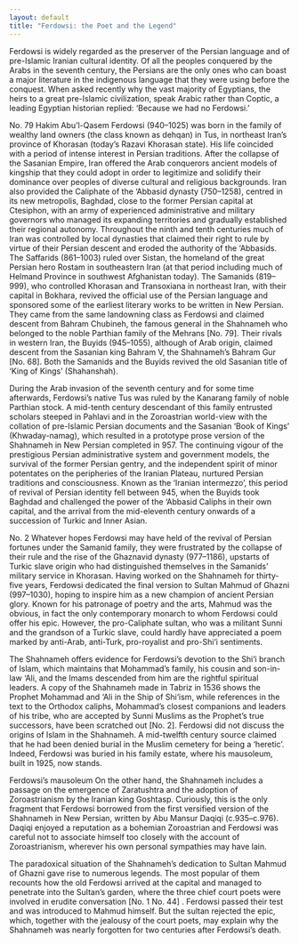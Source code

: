 ```yaml
---
layout: default
title: "Ferdowsi: the Poet and the Legend"
---
```


Ferdowsi is widely regarded as the preserver of the Persian language and of pre-Islamic Iranian cultural identity. Of all the peoples conquered by the Arabs in the seventh century, the Persians are the only ones who can boast a major literature in the indigenous language that they were using before the conquest. When asked recently why the vast majority of Egyptians, the heirs to a great pre-Islamic civilization, speak Arabic rather than Coptic, a leading Egyptian historian replied: ‘Because we had no Ferdowsi.’


No. 79
Hakim Abu’l-Qasem Ferdowsi (940–1025) was born in the family of wealthy land owners (the class known as dehqan) in Tus, in northeast Iran’s province of Khorasan (today’s  Razavi Khorasan state). His life coincided with a period of intense interest in Persian traditions. After the collapse of the Sasanian Empire, Iran offered the Arab conquerors ancient models of kingship that they could adopt in order to legitimize and solidify their dominance over peoples of diverse cultural and religious backgrounds. Iran also provided the Caliphate of the ‘Abbasid dynasty (750–1258), centred in its new metropolis, Baghdad, close to the former Persian capital at Ctesiphon, with an army of experienced administrative and military governors who managed its expanding territories and gradually established their regional autonomy. Throughout the ninth and tenth centuries much of Iran was controlled by local dynasties that claimed their right to rule by virtue of their Persian descent and eroded the authority of the ‘Abbasids. The Saffarids (861–1003) ruled over Sistan, the homeland of the great Persian hero Rostam in southeastern Iran (at that period including much of Helmand Province in southwest Afghanistan today). The Samanids (819–999), who controlled Khorasan and Transoxiana in northeast Iran, with their capital in Bokhara, revived the official use of the Persian language and sponsored some of the earliest literary works to be written in New Persian. They came from the same landowning class as Ferdowsi and claimed descent from Bahram Chubineh, the famous general in the Shahnameh who belonged to the noble Parthian family of the Mehrans [No. 79]. Their rivals in western Iran, the Buyids (945–1055), although of Arab origin, claimed descent from the Sasanian king Bahram V, the Shahnameh’s Bahram Gur [No. 68]. Both the Samanids and the Buyids revived the old Sasanian title of ‘King of Kings’ (Shahanshah).

During the Arab invasion of the seventh century and for some time afterwards, Ferdowsi’s native Tus was ruled by the Kanarang family of noble Parthian stock. A mid-tenth century descendant of this family entrusted scholars steeped in Pahlavi and in the Zoroastrian world-view with the collation of pre-Islamic Persian documents and the Sasanian ‘Book of Kings’ (Khwaday-namag), which resulted in a prototype prose version of the Shahnameh in New Persian completed in 957. The continuing vigour of the prestigious Persian administrative system and government models, the survival of the former Persian gentry, and the independent spirit of minor potentates on the peripheries of the Iranian Plateau, nurtured Persian traditions and consciousness. Known as the ‘Iranian intermezzo’, this period of revival of Persian identity fell between 945, when the Buyids took Baghdad and challenged the power of the ‘Abbasid Caliphs in their own capital, and the arrival from the mid-eleventh century onwards of a succession of Turkic and Inner Asian.


No. 2
Whatever hopes Ferdowsi may have held of the revival of Persian fortunes under the Samanid family, they were frustrated by the collapse of their rule and the rise of the Ghaznavid dynasty (977–1186), upstarts of Turkic slave origin who had distinguished themselves in the Samanids’ military service in Khorasan. Having worked on the Shahnameh for thirty-five years, Ferdowsi dedicated the final version to Sultan Mahmud of Ghazni (997–1030), hoping to inspire him as a new champion of ancient Persian glory. Known for his patronage of poetry and the arts, Mahmud was the obvious, in fact the only contemporary monarch to whom Ferdowsi could offer his epic. However, the pro-Caliphate sultan, who was a militant Sunni and the grandson of a Turkic slave, could hardly have appreciated a poem marked by anti-Arab, anti-Turk, pro-royalist and pro-Shi‘i sentiments.


The Shahnameh offers evidence for Ferdowsi’s devotion to the Shi‘i branch of Islam, which maintains that Mohammad’s family, his cousin and son-in-law ‘Ali, and the Imams descended from him are the rightful spiritual leaders. A copy of the Shahnameh made in Tabriz in 1536 shows the Prophet Mohammad and ‘Ali in the Ship of Shi‘ism, while references in the text to the Orthodox caliphs, Mohammad’s closest companions and leaders of his tribe, who are accepted by Sunni Muslims as the Prophet’s true successors, have been scratched out [No. 2]. Ferdowsi did not discuss the origins of Islam in the Shahnameh. A mid-twelfth century source claimed that he had been denied burial in the Muslim cemetery for being a ‘heretic’. Indeed, Ferdowsi was buried in his family estate, where his mausoleum, built in 1925, now stands.

Ferdowsi’s mausoleum
On the other hand, the Shahnameh includes a passage on the emergence of Zaratushtra and the adoption of Zoroastrianism by the Iranian king Goshtasp. Curiously, this is the only fragment that Ferdowsi borrowed from the first versified version of the Shahnameh in New Persian, written by Abu Mansur Daqiqi (c.935–c.976). Daqiqi enjoyed a reputation as a bohemian Zoroastrian and Ferdowsi was careful not to associate himself too closely with the account of Zoroastrianism, wherever his own personal sympathies may have lain.

The paradoxical situation of the Shahnameh’s dedication to Sultan Mahmud of Ghazni gave rise to numerous legends. The most popular of them recounts how the old Ferdowsi arrived at the capital and managed to penetrate into the Sultan’s garden, where the three chief court poets were involved in erudite conversation [No. 1 No. 44] . Ferdowsi passed their test and was introduced to Mahmud himself. But the sultan rejected the epic, which, together with the jealousy of the court poets, may explain why the Shahnameh was nearly forgotten for two centuries after Ferdowsi’s death.
